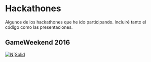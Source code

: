 # Hackathones
Algunos de los hackathones que he ido participando. Incluiré tanto el código como las presentaciones.

## GameWeekend 2016

[![N|Solid](https://elrecreativo.com/wp-content/uploads/2016/06/game_weekend-e1466459103781.jpg)](https://elrecreativo.com/wp-content/uploads/2016/06/game_weekend-e1466459103781.jpg)
